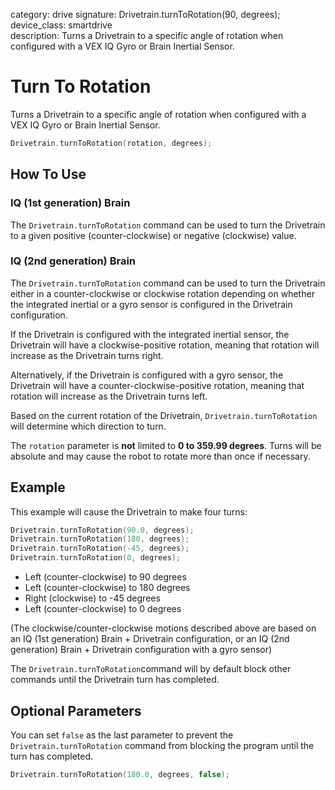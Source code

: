 category: drive 
signature: Drivetrain.turnToRotation(90, degrees);  
device_class: smartdrive  
description: Turns a Drivetrain to a specific angle of rotation when configured with a VEX IQ Gyro or Brain Inertial Sensor.

# Turn To Rotation

Turns a Drivetrain to a specific angle of rotation when configured with a VEX IQ Gyro or Brain Inertial Sensor.

```cpp
Drivetrain.turnToRotation(rotation, degrees);
```

## How To Use

### IQ (1st generation) Brain

The `Drivetrain.turnToRotation` command can be used to turn the Drivetrain to a given positive (counter-clockwise) or negative (clockwise) value.

### IQ (2nd generation) Brain

The `Drivetrain.turnToRotation` command can be used to turn the Drivetrain either in a counter-clockwise or clockwise rotation depending on whether the integrated inertial or a gyro sensor is configured in the Drivetrain configuration.

If the Drivetrain is configured with the integrated inertial sensor, the Drivetrain will have a clockwise-positive rotation, meaning that rotation will increase as the Drivetrain turns right.

Alternatively, if the Drivetrain is configured with a gyro sensor, the Drivetrain will have a counter-clockwise-positive rotation, meaning that rotation will increase as the Drivetrain turns left.

Based on the current rotation of the Drivetrain, `Drivetrain.turnToRotation` will determine which direction to turn.

The `rotation` parameter is **not** limited to **0 to 359.99 degrees**. Turns will be absolute and may cause the robot to rotate more than once if necessary.

## Example

This example will cause the Drivetrain to make four turns:

```cpp
Drivetrain.turnToRotation(90.0, degrees);
Drivetrain.turnToRotation(180, degrees);
Drivetrain.turnToRotation(-45, degrees);
Drivetrain.turnToRotation(0, degrees);
```

- Left (counter-clockwise) to 90 degrees
- Left (counter-clockwise) to 180 degrees
- Right (clockwise) to -45 degrees
- Left (counter-clockwise) to 0 degrees

(The clockwise/counter-clockwise motions described above are based on an IQ (1st generation) Brain + Drivetrain configuration, or an IQ (2nd generation) Brain + Drivetrain configuration with a gyro sensor)

The `Drivetrain.turnToRotation`command will by default block other commands until the Drivetrain turn has completed.

## Optional Parameters

You can set `false` as the last parameter to prevent the `Drivetrain.turnToRotation` command from blocking the program until the turn has completed.

```cpp
Drivetrain.turnToRotation(180.0, degrees, false);
```

<advanced>
</advanced>
